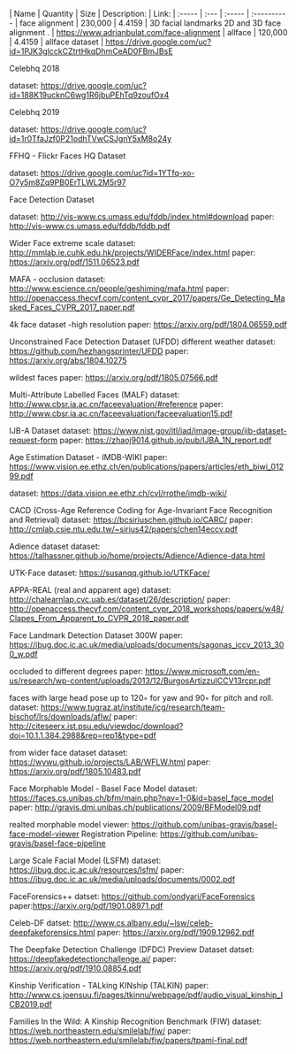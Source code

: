 | Name      | Quantity  | Size     | Description: | Link:
| :-----    | :---      | :-----   | :----------
| face alignment    | 230,000   | 4.4159   |  3D facial landmarks 2D and 3D face alignment .    | https://www.adrianbulat.com/face-alignment 
| allface    | 120,000   | 4.4159   |  allface dataset | https://drive.google.com/uc?id=1PJK3glcckCZtrtHkqDhmCeAD0FBmJBsE

Celebhq 2018

dataset: https://drive.google.com/uc?id=188K19ucknC6wg1R6jbuPEhTq9zoufOx4


Celebhq 2019

dataset: https://drive.google.com/uc?id=1r0TfaJzf0P21odhTVwCSJgnY5xM8o24y


FFHQ - Flickr Faces HQ Dataset

dataset: https://drive.google.com/uc?id=1YTfq-xo-O7y5m8Zq9PB0ErTLWL2M5r97

Face Detection Dataset

dataset: http://vis-www.cs.umass.edu/fddb/index.html#download
paper: http://vis-www.cs.umass.edu/fddb/fddb.pdf


Wider Face extreme scale
dataset: http://mmlab.ie.cuhk.edu.hk/projects/WIDERFace/index.html
paper: https://arxiv.org/pdf/1511.06523.pdf


MAFA - occlusion
dataset: http://www.escience.cn/people/geshiming/mafa.html
paper: http://openaccess.thecvf.com/content_cvpr_2017/papers/Ge_Detecting_Masked_Faces_CVPR_2017_paper.pdf


4k face dataset -high resolution
paper: https://arxiv.org/pdf/1804.06559.pdf


Unconstrained Face Detection Dataset (UFDD)
different weather
dataset: https://github.com/hezhangsprinter/UFDD
paper: https://arxiv.org/abs/1804.10275


wildest faces
paper: https://arxiv.org/pdf/1805.07566.pdf


Multi-Attribute Labelled Faces (MALF)
dataset: http://www.cbsr.ia.ac.cn/faceevaluation/#reference
paper: http://www.cbsr.ia.ac.cn/faceevaluation/faceevaluation15.pdf


IJB-A Dataset
dataset: https://www.nist.gov/itl/iad/image-group/ijb-dataset-request-form
paper: https://zhaoj9014.github.io/pub/IJBA_1N_report.pdf


Age Estimation Dataset - IMDB-WIKI
paper: https://www.vision.ee.ethz.ch/en/publications/papers/articles/eth_biwi_01299.pdf


dataset: https://data.vision.ee.ethz.ch/cvl/rrothe/imdb-wiki/


CACD (Cross-Age Reference Coding for Age-Invariant Face Recognition and Retrieval)
dataset: https://bcsiriuschen.github.io/CARC/
paper: http://cmlab.csie.ntu.edu.tw/~sirius42/papers/chen14eccv.pdf


Adience dataset
dataset: https://talhassner.github.io/home/projects/Adience/Adience-data.html


UTK-Face
dataset: https://susanqq.github.io/UTKFace/

APPA-REAL (real and apparent age)
dataset: http://chalearnlap.cvc.uab.es/dataset/26/description/
paper: http://openaccess.thecvf.com/content_cvpr_2018_workshops/papers/w48/Clapes_From_Apparent_to_CVPR_2018_paper.pdf

Face Landmark Detection Dataset 300W
paper: https://ibug.doc.ic.ac.uk/media/uploads/documents/sagonas_iccv_2013_300_w.pdf

occluded to different degrees
paper: https://www.microsoft.com/en-us/research/wp-content/uploads/2013/12/BurgosArtizzuICCV13rcpr.pdf

faces with large head pose up to 120◦ for yaw and 90◦ for pitch and roll.
dataset: https://www.tugraz.at/institute/icg/research/team-bischof/lrs/downloads/aflw/
paper: http://citeseerx.ist.psu.edu/viewdoc/download?doi=10.1.1.384.2988&rep=rep1&type=pdf

from wider face dataset
dataset: https://wywu.github.io/projects/LAB/WFLW.html
paper: https://arxiv.org/pdf/1805.10483.pdf


Face Morphable Model - Basel Face Model
dataset: https://faces.cs.unibas.ch/bfm/main.php?nav=1-0&id=basel_face_model
paper: http://gravis.dmi.unibas.ch/publications/2009/BFModel09.pdf

realted
morphable model viewer: https://github.com/unibas-gravis/basel-face-model-viewer
Registration Pipeline: https://github.com/unibas-gravis/basel-face-pipeline

Large Scale Facial Model (LSFM)
dataset: https://ibug.doc.ic.ac.uk/resources/lsfm/
paper: https://ibug.doc.ic.ac.uk/media/uploads/documents/0002.pdf

FaceForensics++
datset: https://github.com/ondyari/FaceForensics
paper:https://arxiv.org/pdf/1901.08971.pdf

Celeb-DF
datset: http://www.cs.albany.edu/~lsw/celeb-deepfakeforensics.html
paper: https://arxiv.org/pdf/1909.12962.pdf

The Deepfake Detection Challenge (DFDC) Preview Dataset
datset: https://deepfakedetectionchallenge.ai/
paper: https://arxiv.org/pdf/1910.08854.pdf


Kinship Verification - TALking KINship (TALKIN)
paper: http://www.cs.joensuu.fi/pages/tkinnu/webpage/pdf/audio_visual_kinship_ICB2019.pdf

Families In the Wild: A Kinship Recognition Benchmark (FIW)
dataset: https://web.northeastern.edu/smilelab/fiw/
paper: https://web.northeastern.edu/smilelab/fiw/papers/tpami-final.pdf
